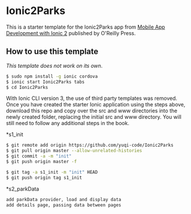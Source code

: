 # Ionic2Parks

This is a starter template for the Ionic2Parks app from [Mobile App Development with Ionic 2](http://www.ionic2book.com/) published by O'Reilly Press.

## How to use this template

*This template does not work on its own*.

```bash
$ sudo npm install -g ionic cordova
$ ionic start Ionic2Parks tabs
$ cd Ionic2Parks
```

With Ionic CLI version 3, the use of third party templates was removed. Once you have created the starter Ionic application using the steps above, download this repo and copy over the src and www directories into the newly created folder, replacing the initial src and www directory. You will still need to follow any additional steps in the book.

*s1_init

```bash
$ git remote add origin https://github.com/yuqi-code/Ionic2Parks
$ git pull origin master --allow-unrelated-histories
$ git commit -a -m "init"
$ git push origin master -f

$ git tag -a s1_init -m "init" HEAD
$ git push origin tag s1_init
```

*s2_parkData

```bash
add parkData provider, load and display data
add details page, passing data between pages

```
